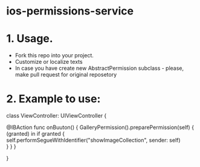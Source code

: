 # ios-permissions-service


# 1. Usage. 
  - Fork this repo into your project.
  - Customize or localize texts
  - In case you have create new AbstractPermission subclass - please, make pull request for original reposetory

# 2. Example to use:
class ViewController: UIViewController {

  @IBAction func onBuuton() {
    GalleryPermission().preparePermission(self) { (granted) in
      if granted {
        self.performSegueWithIdentifier("showImageCollection", sender: self)        
      }
    }
  }

}

